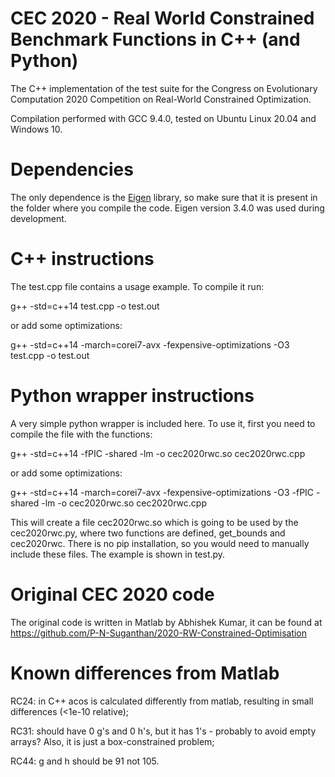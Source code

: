 # CEC 2020 - Real World Constrained Benchmark Functions in C++ (and Python)

The C++ implementation of the test suite for the Congress on Evolutionary Computation 2020 Competition on Real-World Constrained Optimization.

Compilation performed with GCC 9.4.0, tested on Ubuntu Linux 20.04 and Windows 10.

# Dependencies

The only dependence is the [Eigen](https://gitlab.com/libeigen/eigen) library, so make sure that it is present in the folder where you compile the code. Eigen version 3.4.0 was used during development.

# C++ instructions

The test.cpp file contains a usage example. To compile it run:

g++ -std=c++14 test.cpp -o test.out

or add some optimizations:

g++ -std=c++14 -march=corei7-avx -fexpensive-optimizations -O3 test.cpp -o test.out

# Python wrapper instructions

A very simple python wrapper is included here. To use it, first you need to compile the file with the functions:

g++ -std=c++14 -fPIC -shared -lm -o cec2020rwc.so cec2020rwc.cpp

or add some optimizations:

g++ -std=c++14 -march=corei7-avx -fexpensive-optimizations -O3 -fPIC -shared -lm -o cec2020rwc.so cec2020rwc.cpp

This will create a file cec2020rwc.so which is going to be used by the cec2020rwc.py, where two functions are defined, get_bounds and cec2020rwc. There is no pip installation, so you would need to manually include these files. The example is shown in test.py.

# Original CEC 2020 code

The original code is written in Matlab by Abhishek Kumar, it can be found at https://github.com/P-N-Suganthan/2020-RW-Constrained-Optimisation

# Known differences from Matlab

RC24: in C++ acos is calculated differently from matlab, resulting in small differences (<1e-10 relative);

RC31: should have 0 g's and 0 h's, but it has 1's - probably to avoid empty arrays? Also, it is just a box-constrained problem;

RC44: g and h should be 91 not 105.
